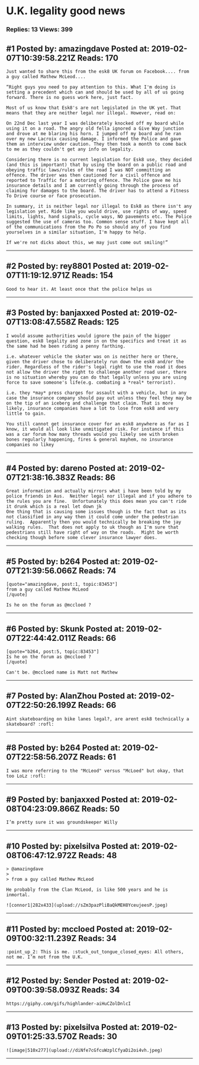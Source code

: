 # U.K. legality good news

### Replies: 13 Views: 399

## \#1 Posted by: amazingdave Posted at: 2019-02-07T10:39:58.221Z Reads: 170

```
Just wanted to share this from the esk8 UK forum on Facebook.... from a guy called Mathew McLeod....

“Right guys you need to pay attention to this. What I'm doing is setting a precedent which can and should be used by all of us going forward. There is no guess work here, just fact. 

Most of us know that Esk8's are not legislated in the UK yet. That means that they are neither legal nor illegal. However, read on: 

On 22nd Dec last year I was deliberately knocked off my board while using it on a road. The angry old fella ignored a Give Way junction and drove at me blaring his horn. I jumped off my board and he ran over my new Lacroix causing damage. I informed the Police and gave them an interview under caution. They then took a month to come back to me as they couldn't get any info on legality. 

Considering there is no current legislation for Esk8 use, they decided (and this is important) that by using the board on a public road and obeying traffic laws/rules of the road I was NOT committing an offence. The driver was then cautioned for a civil offence and reported to Traffic for a motoring offence. The Police gave me his insurance details and I am currently going through the process of claiming for damages to the board. The driver has to attend a Fitness To Drive course or face prosecution. 

In summary, it is neither legal nor illegal to Esk8 as there isn't any legislation yet. Ride like you would drive, use rights of way, speed limits, lights, hand signals, cycle ways, NO pavements etc. The Police suggested the use of cameras too. Common sense stuff. I have kept all of the communications from the Po Po so should any of you find yourselves in a similar situation, I'm happy to help. 

If we're not dicks about this, we may just come out smiling!”
```

---
## \#2 Posted by: rey8801 Posted at: 2019-02-07T11:19:12.971Z Reads: 154

```
Good to hear it. At least once that the police helps us
```

---
## \#3 Posted by: banjaxxed Posted at: 2019-02-07T13:08:47.558Z Reads: 125

```
I would assume authorities would ignore the pain of the bigger question, esk8 legality and zone in on the specifics and treat it as the same had he been riding a penny farthing.

i.e. whatever vehicle the skater was on is neither here or there, given the driver chose to deliberately run down the esk8 and/or the rider. Regardless of the rider's legal right to use the road it does not allow the driver the right to challenge another road user, there is no situation whereby you can do that legally unless you are using force to save someone's life(e.g. combating a *real* terrorist).

i.e. they *may* press charges for assault with a vehicle, but in any case the insurance company should pay out unless they feel they may be on the tip of an iceberg and challenge that claim. That is more likely, insurance companies have a lot to lose from esk8 and very little to gain.

You still cannot get insurance cover for an esk8 anywhere as far as I know, it would all look like unmitigated risk. For instance if this was a car forum how many threads would you likely see with broken bones regularly happening, fires & general mayhem, no insurance companies no likey
```

---
## \#4 Posted by: dareno Posted at: 2019-02-07T21:38:16.383Z Reads: 86

```
Great information and actually mirrors what i have been told by my police friends in Aus.  Neither legal nor illegal and if you adhere to the rules you are fine.  Unfortunately this does mean you can't ride it drunk which is a real let down jk
One thing that is causing some issues though is the fact that as its not classified in any way then it could come under the pedestrian ruling.  Apparently then you would technically be breaking the jay walking rules.  That does not apply to uk though as I'm sure that pedestrians still have right of way on the roads.  Might be worth checking though before some clever insurance lawyer does.
```

---
## \#5 Posted by: b264 Posted at: 2019-02-07T21:39:56.066Z Reads: 74

```
[quote="amazingdave, post:1, topic:83453"]
from a guy called Mathew McLeod
[/quote]

Is he on the forum as @mccloed ?
```

---
## \#6 Posted by: Skunk Posted at: 2019-02-07T22:44:42.011Z Reads: 66

```
[quote="b264, post:5, topic:83453"]
Is he on the forum as @mccloed ?
[/quote]

Can't be. @mccloed name is Matt not Mathew
```

---
## \#7 Posted by: AlanZhou Posted at: 2019-02-07T22:50:26.199Z Reads: 66

```
Aint skateboarding on bike lanes legal?, are arent esk8 technically a skateboard? :rofl:
```

---
## \#8 Posted by: b264 Posted at: 2019-02-07T22:58:56.207Z Reads: 61

```
I was more referring to the "McLeod" versus "McLoed" but okay, that too LoLz :rofl:
```

---
## \#9 Posted by: banjaxxed Posted at: 2019-02-08T04:23:09.866Z Reads: 50

```
I’m pretty sure it was groundskeeper Willy
```

---
## \#10 Posted by: pixelsilva Posted at: 2019-02-08T06:47:12.972Z Reads: 48

```
> @amazingdave 
> 
> from a guy called Mathew McLeod

He probably from the Clan McLeod, is like 500 years and he is inmortal.

![connor1|282x433](upload://sZm3pazPliBaQkMEH8YceujeesP.jpeg)
```

---
## \#11 Posted by: mccloed Posted at: 2019-02-09T00:32:11.239Z Reads: 34

```
:point_up_2: This is me. :stuck_out_tongue_closed_eyes: All others, not me. I’m not from the U.K.
```

---
## \#12 Posted by: Sender Posted at: 2019-02-09T00:39:58.093Z Reads: 34

```
https://giphy.com/gifs/highlander-aiHuCZolDnlcI
```

---
## \#13 Posted by: pixelsilva Posted at: 2019-02-09T01:25:33.570Z Reads: 30

```
![image|510x277](upload://diNfe7cGfcuWzplCfyaDi2oi4vh.jpeg)
```

---

